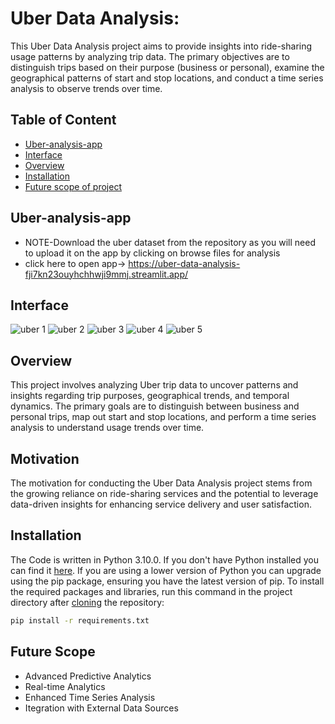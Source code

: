 # Uber Data Analysis:
This Uber Data Analysis project aims to provide insights into ride-sharing usage patterns by analyzing trip data. The primary objectives are to distinguish trips based on their purpose (business or personal), examine the geographical patterns of start and stop locations, and conduct a time series analysis to observe trends
over time.


## Table of Content
  * [Uber-analysis-app](#interface)
  * [Interface](#interface)
  * [Overview](#overview)
  * [Installation](#installation)
  * [Future scope of project](#future-scope)




## Uber-analysis-app

* NOTE-Download the uber dataset from the repository as you will need to upload it on the app by clicking on browse files for analysis
* click here to open app-> https://uber-data-analysis-fji7kn23ouyhchhwji9mmj.streamlit.app/
    
  

## Interface
![uber 1](https://github.com/Akbar-ds/Uber-Data-Analysis/assets/172882659/7d2770a3-9cdf-48e5-8ed6-66bb995bf51a)
![uber 2](https://github.com/Akbar-ds/Uber-Data-Analysis/assets/172882659/9980acf5-a6af-4300-a877-dc88b8430c44)
![uber 3](https://github.com/Akbar-ds/Uber-Data-Analysis/assets/172882659/bc0f3b5c-456d-409e-81f6-704b83b52ea5)
![uber 4](https://github.com/Akbar-ds/Uber-Data-Analysis/assets/172882659/57d9649c-045f-49f5-b956-4c0e72d35b73)
![uber 5](https://github.com/Akbar-ds/Uber-Data-Analysis/assets/172882659/eddb1e24-606b-4a2d-93f3-3c4e48a80eee)


## Overview
This project involves analyzing Uber trip data to uncover patterns and insights regarding trip purposes, geographical trends, and temporal dynamics. The primary goals are to distinguish between business and personal trips, map out start and stop locations, and perform a time series analysis to understand usage trends over time.

## Motivation
The motivation for conducting the Uber Data Analysis project stems from the growing reliance on ride-sharing services and the potential to leverage data-driven insights for enhancing service delivery and user satisfaction.

## Installation
The Code is written in Python 3.10.0. If you don't have Python installed you can find it [here](https://www.python.org/downloads/). If you are using a lower version of Python you can upgrade using the pip package, ensuring you have the latest version of pip. To install the required packages and libraries, run this command in the project directory after [cloning](https://www.howtogeek.com/451360/how-to-clone-a-github-repository/) the repository:
```bash
pip install -r requirements.txt
```

## Future Scope

* Advanced Predictive Analytics
* Real-time Analytics
* Enhanced Time Series Analysis
* Itegration with External Data Sources
